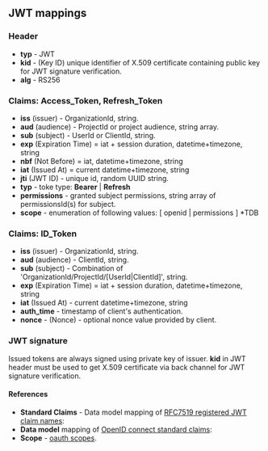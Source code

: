 ## JWT mappings

### Header  
* __typ__ - JWT
* __kid__ - (Key ID) unique identifier of X.509 certificate 
  containing public key for JWT signature verification. 
* __alg__ - RS256 

### Claims: Access_Token, Refresh_Token
* __iss__ (issuer) - OrganizationId, string. 
* __aud__ (audience) - ProjectId or project audience, string array.
* __sub__ (subject) - UserId or ClientId, string.
* __exp__ (Expiration Time) = iat + session duration, datetime+timezone, string
* __nbf__ (Not Before) = iat, datetime+timezone, string
* __iat__ (Issued At) = current datetime+timezone, string
* __jti__ (JWT ID) - unique id, random UUID string.
* __typ__ - toke type: __Bearer__ | __Refresh__
* __permissions__ - granted subject permissions, string array of permissionsId(s) for subject. 
* __scope__ - enumeration of following values: [ openid | permissions ] *TDB 

### Claims: ID_Token
* __iss__ (issuer) - OrganizationId, string. 
* __aud__ (audience) - ClientId, string.
* __sub__ (subject) - Combination of 'OrganizationId/ProjectId/[UserId|ClientId]', string.
* __exp__ (Expiration Time) = iat + session duration, datetime+timezone, string
* __iat__ (Issued At) - current datetime+timezone, string
* __auth_time__ - timestamp of client's authentication.
* __nonce__ - (Nonce) - optional nonce value provided by client. 

### JWT signature 
Issued tokens are always signed using private key of issuer.
__kid__ in JWT header must be used to get X.509 certificate via 
back channel for JWT signature verification.
 
#### References
* __Standard Claims__ - Data model mapping of [RFC7519 registered JWT claim names](https://tools.ietf.org/html/rfc7519#section-4):
* __Data model__ mapping of [OpenID connect standard claims](https://openid.net/specs/openid-connect-core-1_0.html#Claims):
* __Scope__ - [oauth scopes](https://oauth.net/2/scope/).
